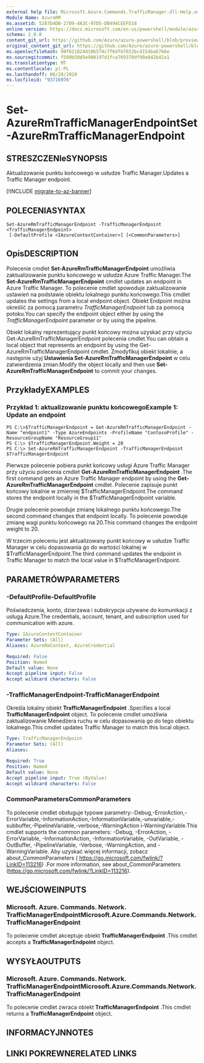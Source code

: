 ```yaml
---
external help file: Microsoft.Azure.Commands.TrafficManager.dll-Help.xml
Module Name: AzureRM
ms.assetid: 5287D4DB-2709-4A3C-97D5-DB494CEEFD18
online version: https://docs.microsoft.com/en-us/powershell/module/azurerm.trafficmanager/set-azurermtrafficmanagerendpoint
schema: 2.0.0
content_git_url: https://github.com/Azure/azure-powershell/blob/preview/src/ResourceManager/TrafficManager/Commands.TrafficManager2/help/Set-AzureRmTrafficManagerEndpoint.md
original_content_git_url: https://github.com/Azure/azure-powershell/blob/preview/src/ResourceManager/TrafficManager/Commands.TrafficManager2/help/Set-AzureRmTrafficManagerEndpoint.md
ms.openlocfilehash: 99f621824d10b574c7f64fb7653bc4154ba6766e
ms.sourcegitcommit: f599b50d5e980197d1fca769378df90a842b42a1
ms.translationtype: MT
ms.contentlocale: pl-PL
ms.lasthandoff: 08/20/2020
ms.locfileid: "93716976"
---
```

# <span data-ttu-id="c0966-101">Set-AzureRmTrafficManagerEndpoint</span><span class="sxs-lookup"><span data-stu-id="c0966-101">Set-AzureRmTrafficManagerEndpoint</span></span>

## <span data-ttu-id="c0966-102">STRESZCZENIe</span><span class="sxs-lookup"><span data-stu-id="c0966-102">SYNOPSIS</span></span>
<span data-ttu-id="c0966-103">Aktualizowanie punktu końcowego w usłudze Traffic Manager.</span><span class="sxs-lookup"><span data-stu-id="c0966-103">Updates a Traffic Manager endpoint.</span></span>

[!INCLUDE [migrate-to-az-banner](../../includes/migrate-to-az-banner.md)]

## <span data-ttu-id="c0966-104">POLECENIA</span><span class="sxs-lookup"><span data-stu-id="c0966-104">SYNTAX</span></span>

```
Set-AzureRmTrafficManagerEndpoint -TrafficManagerEndpoint <TrafficManagerEndpoint>
 [-DefaultProfile <IAzureContextContainer>] [<CommonParameters>]
```

## <span data-ttu-id="c0966-105">Opis</span><span class="sxs-lookup"><span data-stu-id="c0966-105">DESCRIPTION</span></span>
<span data-ttu-id="c0966-106">Polecenie cmdlet **Set-AzureRmTrafficManagerEndpoint** umożliwia zaktualizowanie punktu końcowego w usłudze Azure Traffic Manager.</span><span class="sxs-lookup"><span data-stu-id="c0966-106">The **Set-AzureRmTrafficManagerEndpoint** cmdlet updates an endpoint in Azure Traffic Manager.</span></span>
<span data-ttu-id="c0966-107">To polecenie cmdlet spowoduje zaktualizowanie ustawień na podstawie obiektu lokalnego punktu końcowego.</span><span class="sxs-lookup"><span data-stu-id="c0966-107">This cmdlet updates the settings from a local endpoint object.</span></span>
<span data-ttu-id="c0966-108">Obiekt Endpoint można określić za pomocą parametru *TrafficManagerEndpoint* lub za pomocą potoku.</span><span class="sxs-lookup"><span data-stu-id="c0966-108">You can specify the endpoint object either by using the *TrafficManagerEndpoint* parameter or by using the pipeline.</span></span>

<span data-ttu-id="c0966-109">Obiekt lokalny reprezentujący punkt końcowy można uzyskać przy użyciu Get-AzureRmTrafficManagerEndpoint polecenia cmdlet.</span><span class="sxs-lookup"><span data-stu-id="c0966-109">You can obtain a local object that represents an endpoint by using the Get-AzureRmTrafficManagerEndpoint cmdlet.</span></span>
<span data-ttu-id="c0966-110">Zmodyfikuj obiekt lokalnie, a następnie użyj **Ustawienia Set-AzureRmTrafficManagerEndpoint** w celu zatwierdzenia zmian.</span><span class="sxs-lookup"><span data-stu-id="c0966-110">Modify the object locally and then use **Set-AzureRmTrafficManagerEndpoint** to commit your changes.</span></span>

## <span data-ttu-id="c0966-111">Przykłady</span><span class="sxs-lookup"><span data-stu-id="c0966-111">EXAMPLES</span></span>

### <span data-ttu-id="c0966-112">Przykład 1: aktualizowanie punktu końcowego</span><span class="sxs-lookup"><span data-stu-id="c0966-112">Example 1: Update an endpoint</span></span>
```
PS C:\>$TrafficManagerEndpoint = Get-AzureRmTrafficManagerEndpoint -Name "endpoint1" -Type AzureEndpoints -ProfileName "ContosoProfile" -ResourceGroupName "ResourceGroup11"
PS C:\> $TrafficManagerEndpoint.Weight = 20
PS C:\> Set-AzureRmTrafficManagerEndpoint -TrafficManagerEndpoint $TrafficManagerEndpoint
```

<span data-ttu-id="c0966-113">Pierwsze polecenie pobiera punkt końcowy usługi Azure Traffic Manager przy użyciu polecenia cmdlet **Get-AzureRmTrafficManagerEndpoint** .</span><span class="sxs-lookup"><span data-stu-id="c0966-113">The first command gets an Azure Traffic Manager endpoint by using the **Get-AzureRmTrafficManagerEndpoint** cmdlet.</span></span>
<span data-ttu-id="c0966-114">Polecenie zapisuje punkt końcowy lokalnie w zmiennej $TrafficManagerEndpoint.</span><span class="sxs-lookup"><span data-stu-id="c0966-114">The command stores the endpoint locally in the $TrafficManagerEndpoint variable.</span></span>

<span data-ttu-id="c0966-115">Drugie polecenie powoduje zmianę lokalnego punktu końcowego.</span><span class="sxs-lookup"><span data-stu-id="c0966-115">The second command changes that endpoint locally.</span></span>
<span data-ttu-id="c0966-116">To polecenie powoduje zmianę wagi punktu końcowego na 20.</span><span class="sxs-lookup"><span data-stu-id="c0966-116">This command changes the endpoint weight to 20.</span></span>

<span data-ttu-id="c0966-117">W trzecim poleceniu jest aktualizowany punkt końcowy w usłudze Traffic Manager w celu dopasowania go do wartości lokalnej w $TrafficManagerEndpoint.</span><span class="sxs-lookup"><span data-stu-id="c0966-117">The third command updates the endpoint in Traffic Manager to match the local value in $TrafficManagerEndpoint.</span></span>

## <span data-ttu-id="c0966-118">PARAMETRÓW</span><span class="sxs-lookup"><span data-stu-id="c0966-118">PARAMETERS</span></span>

### <span data-ttu-id="c0966-119">-DefaultProfile</span><span class="sxs-lookup"><span data-stu-id="c0966-119">-DefaultProfile</span></span>
<span data-ttu-id="c0966-120">Poświadczenia, konto, dzierżawa i subskrypcja używane do komunikacji z usługą Azure.</span><span class="sxs-lookup"><span data-stu-id="c0966-120">The credentials, account, tenant, and subscription used for communication with azure.</span></span>

```yaml
Type: IAzureContextContainer
Parameter Sets: (All)
Aliases: AzureRmContext, AzureCredential

Required: False
Position: Named
Default value: None
Accept pipeline input: False
Accept wildcard characters: False
```

### <span data-ttu-id="c0966-121">-TrafficManagerEndpoint</span><span class="sxs-lookup"><span data-stu-id="c0966-121">-TrafficManagerEndpoint</span></span>
<span data-ttu-id="c0966-122">Określa lokalny obiekt **TrafficManagerEndpoint** .</span><span class="sxs-lookup"><span data-stu-id="c0966-122">Specifies a local **TrafficManagerEndpoint** object.</span></span>
<span data-ttu-id="c0966-123">To polecenie cmdlet umożliwia zaktualizowanie Menedżera ruchu w celu dopasowania go do tego obiektu lokalnego.</span><span class="sxs-lookup"><span data-stu-id="c0966-123">This cmdlet updates Traffic Manager to match this local object.</span></span>

```yaml
Type: TrafficManagerEndpoint
Parameter Sets: (All)
Aliases: 

Required: True
Position: Named
Default value: None
Accept pipeline input: True (ByValue)
Accept wildcard characters: False
```

### <span data-ttu-id="c0966-124">CommonParameters</span><span class="sxs-lookup"><span data-stu-id="c0966-124">CommonParameters</span></span>
<span data-ttu-id="c0966-125">To polecenie cmdlet obsługuje typowe parametry:-Debug,-ErrorAction,-ErrorVariable,-InformationAction,-InformationVariable,-unvariable,-subbuffer,-PipelineVariable,-verbose,-WarningAction i-WarningVariable.</span><span class="sxs-lookup"><span data-stu-id="c0966-125">This cmdlet supports the common parameters: -Debug, -ErrorAction, -ErrorVariable, -InformationAction, -InformationVariable, -OutVariable, -OutBuffer, -PipelineVariable, -Verbose, -WarningAction, and -WarningVariable.</span></span> <span data-ttu-id="c0966-126">Aby uzyskać więcej informacji, zobacz about_CommonParameters ( https://go.microsoft.com/fwlink/?LinkID=113216) .</span><span class="sxs-lookup"><span data-stu-id="c0966-126">For more information, see about_CommonParameters (https://go.microsoft.com/fwlink/?LinkID=113216).</span></span>

## <span data-ttu-id="c0966-127">WEJŚCIOWE</span><span class="sxs-lookup"><span data-stu-id="c0966-127">INPUTS</span></span>

### <span data-ttu-id="c0966-128">Microsoft. Azure. Commands. Network. TrafficManagerEndpoint</span><span class="sxs-lookup"><span data-stu-id="c0966-128">Microsoft.Azure.Commands.Network.TrafficManagerEndpoint</span></span>
<span data-ttu-id="c0966-129">To polecenie cmdlet akceptuje obiekt **TrafficManagerEndpoint** .</span><span class="sxs-lookup"><span data-stu-id="c0966-129">This cmdlet accepts a **TrafficManagerEndpoint** object.</span></span>

## <span data-ttu-id="c0966-130">WYSYŁA</span><span class="sxs-lookup"><span data-stu-id="c0966-130">OUTPUTS</span></span>

### <span data-ttu-id="c0966-131">Microsoft. Azure. Commands. Network. TrafficManagerEndpoint</span><span class="sxs-lookup"><span data-stu-id="c0966-131">Microsoft.Azure.Commands.Network.TrafficManagerEndpoint</span></span>
<span data-ttu-id="c0966-132">To polecenie cmdlet zwraca obiekt **TrafficManagerEndpoint** .</span><span class="sxs-lookup"><span data-stu-id="c0966-132">This cmdlet returns a **TrafficManagerEndpoint** object.</span></span>

## <span data-ttu-id="c0966-133">INFORMACYJN</span><span class="sxs-lookup"><span data-stu-id="c0966-133">NOTES</span></span>

## <span data-ttu-id="c0966-134">LINKI POKREWNE</span><span class="sxs-lookup"><span data-stu-id="c0966-134">RELATED LINKS</span></span>

